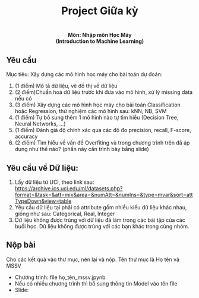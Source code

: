 <div align="center">
  <h1>Project Giữa kỳ<h1>
  <h4>Môn: Nhập môn Học Máy<br>
  (Introduction to Machine Learning)<h4>
</div>

##	Yêu cầu
Mục tiêu: Xây dựng các mô hình học máy cho bài toán dự đoán:

1)	(1 điểm) Mô tả dữ liệu, vẽ đồ thị về dữ liệu
2)	(2 điểm)Chuẩn hoá dữ liệu trước khi đưa vào mô hình, xử lý missing data nếu có 
3)	(3 điểm) Xây dựng các mô hình học máy cho bài toán Classification hoặc Regression, thử nghiệm các mô hình sau:
kNN, NB, SVM
4)	(1 điểm) Tự bổ sung thêm 1 mô hình nào tự tìm hiểu (Decision Tree, Neural Networks, …)
5)	(1 điểm) Đánh giá độ chính xác qua các độ đo precision, recall, F-score, accuracy
6)	(2 điểm) Tìm hiểu về vấn đề Overfiting và trong chương trình trên đã áp dụng như thế nào? (phần này cần trình bày bằng slide)

##	Yêu cầu về Dữ liệu:
1)	Lấy dữ liệu từ UCI, theo link sau:
https://archive.ics.uci.edu/ml/datasets.php?format=&task=&att=mix&area=&numAtt=&numIns=&type=mvar&sort=attTypeDown&view=table
2)	Yêu cầu dữ liệu tại phải có attribute gồm nhiều kiểu dữ liệu khác nhau, giống như sau: Categorical, Real, Integer
3)	Dữ liệu không được trùng với dữ liệu đã làm trong các bài tập của các buổi học. Dữ liệu không được trùng với các bạn khác trong cùng nhóm.

##  Nộp bài
Cho các kết quả vào thư mục, nén lại và nộp. Tên thư mục là Họ tên và MSSV
-	Chương trình: file họ_tên_mssv.jpynb
-	Nếu có nhiều chương trình thì bổ sung thông tin Model vào tên file
-	Slide: 

